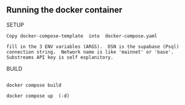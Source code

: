 ## Running the docker container 

SETUP
```
Copy docker-compose-template  into  docker-compose.yaml

fill in the 3 ENV variables (ARGS).  DSN is the supabase (Psql) connection string.  Network name is like 'mainnet' or 'base'.  Substreams API key is self explanitory.  
```

BUILD 

```

docker compose build 

docker compose up  (-d) 

```
